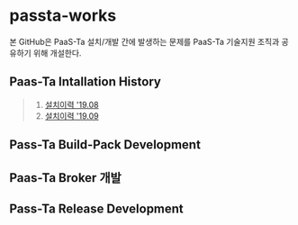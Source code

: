 # passta-works
본 GitHub은 PaaS-Ta 설치/개발 간에 발생하는 문제를 PaaS-Ta 기술지원 조직과 공유하기 위해 개설한다. 

## Paas-Ta Intallation History

> 1. [설치이력 '19.08](./install/install-history.md)
> 2. [설치이력 '19.09](./install/install-history-1909.md)

## Pass-Ta Build-Pack Development

## Paas-Ta Broker 개발

## Pass-Ta Release Development
